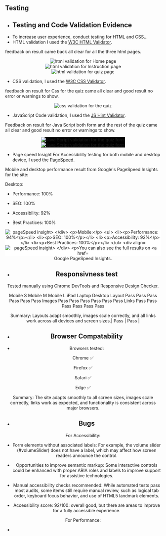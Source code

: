 ## Testing

- ## Testing and Code Validation Evidence
- To increase user experience, conduct testing for HTML and CSS...
- HTML validation I used the [W3C HTML Validator](https://validator.w3.org/).

feedback on result came back all clear for all the three html pages.

   <div align="center">
  <img src="assets\readme-images\html-validation-homepage.png" style="background-color: white" alt="html validation for Home page">
</div>

<div align="center">
  <img src="assets\readme-images\html-validation-instructions.png" style="background-color: white" alt="html validation for Instruction page">
</div>

<div align="center">
  <img src="assets\readme-images\html-validation-quiz.png" style="background-color: white" alt="html validation for quiz page">
</div>

- CSS validation, I used the [W3C CSS Validator](https://jigsaw.w3.org/css-validator/).

feedback on result for Css for the quiz came all clear and good result no error or warnings to show.

<div align="center">
  <img src="assets\readme-images\css-validation.png" style="background-color: white" alt="css validation for the quiz">
</div>

- JavaScript Code validation, I used the [JS Hint Validator](https://jshint.com/).

Feedback on result for Java Script both form and the rest of the quiz came all clear and good result no error or warnings to show.

<div align="center">
  <img src="assets\readme-images\javascript-validation-form.png" style="background-color: black" alt="Java Script validation for the quiz form">
</div>

<div align="center">
  <img src="assets\readme-images\javaScript-validation-quiz.png" style="background-color: black" alt="Java Script validation for the quiz form">
</div>

- Page speed Insight
  For Accessibility testing for both mobile and desktop device, I used the [PageSpeed](https://pagespeed.web.dev/).

Mobile and desktop performance result from Google's PageSpeed Insights for the site:

Desktop:

- Performance: 100%

- SEO: 100%

- Accessibility: 92%

- Best Practices: 100%

<div align="center">
  <img src="assets\readme-images\pageSpeed-desktop.png" style="background-color: white" alt="pageSpeed insight>
</div>

Mobile:

- Performance: 94%

- SEO: 100%

- Accessibility: 92%

- Best Practices: 100%


<div align="center">
  <img src="assets\readme-images\pageSpeed-mobile.png" style="background-color: white" alt="pageSpeed insight>
</div>


You can also see the full results on [Google PageSpeed Insights](https://pagespeed.web.dev/analysis/https-maryangelle-github-io-simplequiz/dox930yg5c?form_factor=desktop).

- ## Responsivness test

Tested manually using Chrome DevTools and Responsive Design Checker.

Mobile S	Mobile M	Mobile L	iPad	Laptop	Desktop
Layout	Pass	Pass	Pass	Pass	Pass	Pass
Images	Pass	Pass	Pass	Pass	Pass	Pass
Links	Pass	Pass	Pass	Pass	Pass	Pass

Summary: Layouts adapt smoothly, images scale correctly, and all links work across all devices and screen sizes.| Pass    | Pass    |

- ## Browser Compatability

- Browsers tested:

Chrome ✅

Firefox ✅

Safari ✅

Edge ✅

Summary: The site adapts smoothly to all screen sizes, images scale correctly, links work as expected, and functionality is consistent across major browsers.

- ## Bugs

For Accessibility: 

- Form elements without associated labels: For example, the volume slider (#volumeSlider) does not have a label, which may affect how screen readers announce the control.

- Opportunities to improve semantic markup: Some interactive controls could be enhanced with proper ARIA roles and labels to improve support for assistive technologies.

- Manual accessibility checks recommended: While automated tests pass most audits, some items still require manual review, such as logical tab order, keyboard focus behavior, and use of HTML5 landmark elements.

- Accessibility score: 92/100: overall good, but there are areas to improve for a fully accessible experience.

For Performance:

- 